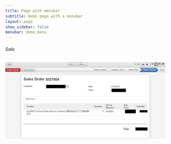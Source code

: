 ```yaml
---
title: Page with menubar
subtitle: Demo page with a menubar
layout: page
show_sidebar: false
menubar: demo_menu
---
```


###### Sale

![銷售訂單](/img/erp-demo/order-jon.jpg)
